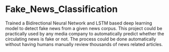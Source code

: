 # Fake_News_Classification
Trained a Bidirectional Neural Network and LSTM based deep learning model to detect fake news from a given news corpus. This project could be practically used by any media company to automatically predict whether the circulating news is fake or not. The process could be done automatically without having humans manually review thousands of news related articles.
